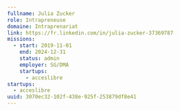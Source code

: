 ```yaml
---
fullname: Julia Zucker
role: Intrapreneuse
domaine: Intraprenariat
link: https://fr.linkedin.com/in/julia-zucker-37369787
missions:
  - start: 2019-11-01
    end: 2024-12-31
    status: admin
    employer: SG/DMA
    startups:
      - acceslibre
startups:
  - acceslibre
uuid: 3070ec32-102f-438e-925f-253879df8e41
---
```

